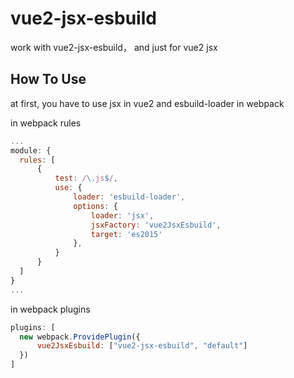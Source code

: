 # vue2-jsx-esbuild

work with vue2-jsx-esbuild， and just for vue2 jsx

## How To Use

at first, you have to use jsx in vue2 and esbuild-loader in webpack


in webpack rules

```javascript
...
module: {
  rules: [
      {
          test: /\.js$/,
          use: {
              loader: 'esbuild-loader',
              options: {
                  loader: 'jsx',
                  jsxFactory: 'vue2JsxEsbuild',
                  target: 'es2015'
              },
          }
      }
  ]
}
...
```

in webpack plugins


```javascript
plugins: [
  new webpack.ProvidePlugin({
      vue2JsxEsbuild: ["vue2-jsx-esbuild", "default"]
  })
]
```